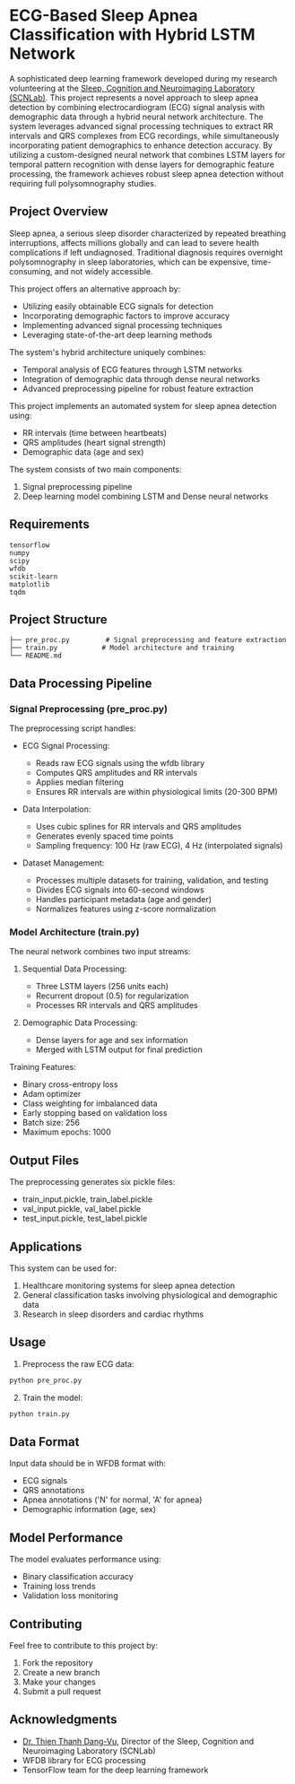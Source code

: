 # ECG-Based Sleep Apnea Classification with Hybrid LSTM Network

A sophisticated deep learning framework developed during my research volunteering at the [Sleep, Cognition and Neuroimaging Laboratory (SCNLab)](https://scnlab.com). This project represents a novel approach to sleep apnea detection by combining electrocardiogram (ECG) signal analysis with demographic data through a hybrid neural network architecture. The system leverages advanced signal processing techniques to extract RR intervals and QRS complexes from ECG recordings, while simultaneously incorporating patient demographics to enhance detection accuracy. By utilizing a custom-designed neural network that combines LSTM layers for temporal pattern recognition with dense layers for demographic feature processing, the framework achieves robust sleep apnea detection without requiring full polysomnography studies.

## Project Overview

Sleep apnea, a serious sleep disorder characterized by repeated breathing interruptions, affects millions globally and can lead to severe health complications if left undiagnosed. Traditional diagnosis requires overnight polysomnography in sleep laboratories, which can be expensive, time-consuming, and not widely accessible.

This project offers an alternative approach by:
- Utilizing easily obtainable ECG signals for detection
- Incorporating demographic factors to improve accuracy
- Implementing advanced signal processing techniques
- Leveraging state-of-the-art deep learning methods

The system's hybrid architecture uniquely combines:
- Temporal analysis of ECG features through LSTM networks
- Integration of demographic data through dense neural networks
- Advanced preprocessing pipeline for robust feature extraction

This project implements an automated system for sleep apnea detection using:
- RR intervals (time between heartbeats)
- QRS amplitudes (heart signal strength)
- Demographic data (age and sex)

The system consists of two main components:
1. Signal preprocessing pipeline
2. Deep learning model combining LSTM and Dense neural networks

## Requirements

```
tensorflow
numpy
scipy
wfdb
scikit-learn
matplotlib
tqdm
```

## Project Structure

```
├── pre_proc.py         # Signal preprocessing and feature extraction
├── train.py           # Model architecture and training
└── README.md
```

## Data Processing Pipeline

### Signal Preprocessing (pre_proc.py)

The preprocessing script handles:

- ECG Signal Processing:
  - Reads raw ECG signals using the wfdb library
  - Computes QRS amplitudes and RR intervals
  - Applies median filtering
  - Ensures RR intervals are within physiological limits (20-300 BPM)

- Data Interpolation:
  - Uses cubic splines for RR intervals and QRS amplitudes
  - Generates evenly spaced time points
  - Sampling frequency: 100 Hz (raw ECG), 4 Hz (interpolated signals)

- Dataset Management:
  - Processes multiple datasets for training, validation, and testing
  - Divides ECG signals into 60-second windows
  - Handles participant metadata (age and gender)
  - Normalizes features using z-score normalization

### Model Architecture (train.py)

The neural network combines two input streams:

1. Sequential Data Processing:
   - Three LSTM layers (256 units each)
   - Recurrent dropout (0.5) for regularization
   - Processes RR intervals and QRS amplitudes

2. Demographic Data Processing:
   - Dense layers for age and sex information
   - Merged with LSTM output for final prediction

Training Features:
- Binary cross-entropy loss
- Adam optimizer
- Class weighting for imbalanced data
- Early stopping based on validation loss
- Batch size: 256
- Maximum epochs: 1000

## Output Files

The preprocessing generates six pickle files:
- train_input.pickle, train_label.pickle
- val_input.pickle, val_label.pickle
- test_input.pickle, test_label.pickle

## Applications

This system can be used for:
1. Healthcare monitoring systems for sleep apnea detection
2. General classification tasks involving physiological and demographic data
3. Research in sleep disorders and cardiac rhythms

## Usage

1. Preprocess the raw ECG data:
```bash
python pre_proc.py
```

2. Train the model:
```bash
python train.py
```

## Data Format

Input data should be in WFDB format with:
- ECG signals
- QRS annotations
- Apnea annotations ('N' for normal, 'A' for apnea)
- Demographic information (age, sex)

## Model Performance

The model evaluates performance using:
- Binary classification accuracy
- Training loss trends
- Validation loss monitoring

## Contributing

Feel free to contribute to this project by:
1. Fork the repository
2. Create a new branch
3. Make your changes
4. Submit a pull request
   

## Acknowledgments

- [Dr. Thien Thanh Dang-Vu](https://scnlab.com/team/thien-thanh-dang-vu/), Director of the Sleep, Cognition and Neuroimaging Laboratory (SCNLab)
- WFDB library for ECG processing
- TensorFlow team for the deep learning framework

